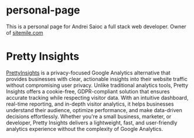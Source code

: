 # personal-page
This is a personal page for Andrei Saioc a full stack web developer. Owner of <a href="https://sitemile.com">sitemile.com</a>

# Pretty Insights

<a href="https://prettyinsights.com">PrettyInsights</a> is a privacy-focused Google Analytics alternative that provides businesses with clear, actionable insights into their website traffic without compromising user privacy. Unlike traditional analytics tools, Pretty Insights offers a cookie-free, GDPR-compliant solution that ensures accurate tracking while respecting visitor data. With an intuitive dashboard, real-time reporting, and in-depth visitor analytics, it helps businesses understand their audience, optimize performance, and make data-driven decisions effortlessly. Whether you're a small business, marketer, or developer, Pretty Insights delivers a lightweight, fast, and user-friendly analytics experience without the complexity of Google Analytics.
